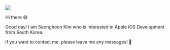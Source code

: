 <img src="https://capsule-render.vercel.app/api?type=waving&color=33ff99&height=200&section=header&text=Seonghoon%20Kim&fontSize=40" />


Hi there 😄

Good day! I am Seonghoon Kim who is interested in Apple iOS Development from South Korea. 

if you want to contact me, please leave me any messages! 📩

